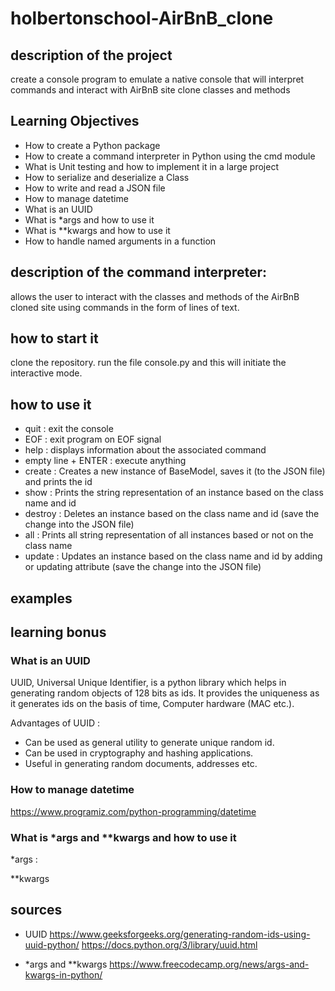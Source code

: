 # holbertonschool-AirBnB_clone

## description of the project

create a console program to emulate a native console that will interpret commands and interact with AirBnB site clone classes and methods

## Learning Objectives

- How to create a Python package
- How to create a command interpreter in Python using the cmd module
- What is Unit testing and how to implement it in a large project
- How to serialize and deserialize a Class
- How to write and read a JSON file
- How to manage datetime
- What is an UUID
- What is *args and how to use it
- What is **kwargs and how to use it
- How to handle named arguments in a function

## description of the command interpreter:

allows the user to interact with the classes and methods of the AirBnB cloned site using commands in the form of lines of text.

## how to start it

clone the repository. run the file console.py and this will initiate the interactive mode.

## how to use it

- quit : exit the console
- EOF : exit program on EOF signal
- help : displays information about the associated command
- empty line + ENTER : execute anything
- create : Creates a new instance of BaseModel, saves it (to the JSON file) and prints the id
- show : Prints the string representation of an instance based on the class name and id
- destroy : Deletes an instance based on the class name and id (save the change into the JSON file)
- all : Prints all string representation of all instances based or not on the class name
- update : Updates an instance based on the class name and id by adding or updating attribute (save the change into the JSON file)

## examples


## learning bonus

### What is an UUID

UUID, Universal Unique Identifier, is a python library which helps in generating random objects of 128 bits as ids. It provides the uniqueness as it generates ids on the basis of time, Computer hardware (MAC etc.).

Advantages of UUID :
- Can be used as general utility to generate unique random id.
- Can be used in cryptography and hashing applications.
- Useful in generating random documents, addresses etc.

### How to manage datetime
https://www.programiz.com/python-programming/datetime

### What is *args and **kwargs and how to use it

*args :

**kwargs

## sources

- UUID
https://www.geeksforgeeks.org/generating-random-ids-using-uuid-python/
https://docs.python.org/3/library/uuid.html

- *args and **kwargs
https://www.freecodecamp.org/news/args-and-kwargs-in-python/
